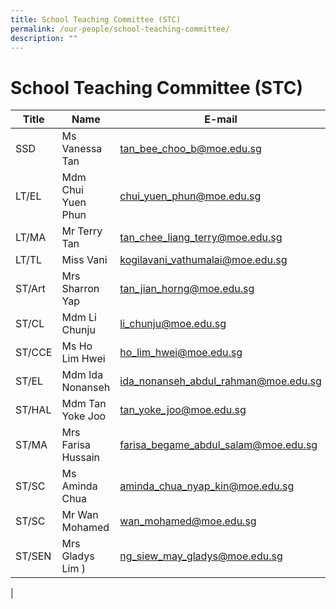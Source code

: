 ```yaml
---
title: School Teaching Committee (STC)
permalink: /our-people/school-teaching-committee/
description: ""
---
```

# **School Teaching Committee (STC)**




| Title| Name | E-mail |
| -------- | -------- | -------- |
|	SSD	|	Ms Vanessa Tan	|[tan_bee_choo_b@moe.edu.sg](mailto:tan_bee_choo_b@moe.edu.sg)|
|	LT/EL	| Mdm	Chui Yuen Phun 	|[chui_yuen_phun@moe.edu.sg](mailto:chui_yuen_phun@moe.edu.sg)|
|	LT/MA	|	Mr Terry Tan	|[tan_chee_liang_terry@moe.edu.sg](mailto:tan_chee_liang_terry@moe.edu.sg)|
|	LT/TL	|	Miss Vani 	|[kogilavani_vathumalai@moe.edu.sg](mailto:kogilavani_vathumalai@moe.edu.sg)|
|	ST/Art	|Mrs 	Sharron Yap	|[tan_jian_horng@moe.edu.sg](mailto:tan_jian_horng@moe.edu.sg)|
|	ST/CL	|	Mdm Li Chunju 	|[li_chunju@moe.edu.sg](mailto:li_chunju@moe.edu.sg)|
|	ST/CCE	|Ms Ho Lim Hwei	|[ho_lim_hwei@moe.edu.sg](mailto:ho_lim_hwei@moe.edu.sg)|
|	ST/EL	|	Mdm Ida Nonanseh 	|[ida_nonanseh_abdul_rahman@moe.edu.sg](mailto:ida_nonanseh_abdul_rahman@moe.edu.sg)|
|	ST/HAL	|	Mdm Tan Yoke Joo 	|[tan_yoke_joo@moe.edu.sg](mailto:tan_yoke_joo@moe.edu.sg)|
|	ST/MA	|	Mrs Farisa Hussain 	|[farisa_begame_abdul_salam@moe.edu.sg](mailto:farisa_begame_abdul_salam@moe.edu.sg)|
|	ST/SC	|Ms Aminda Chua 	|[aminda_chua_nyap_kin@moe.edu.sg](mailto:aminda_chua_nyap_kin@moe.edu.sg)|
|	ST/SC	|Mr Wan Mohamed	|[wan_mohamed@moe.edu.sg](mailto:wan_mohamed@moe.edu.sg)|
|	ST/SEN	|	Mrs Gladys Lim )	|[ng_siew_may_gladys@moe.edu.sg](mailto:ng_siew_may_gladys@moe.edu.sg)|
|